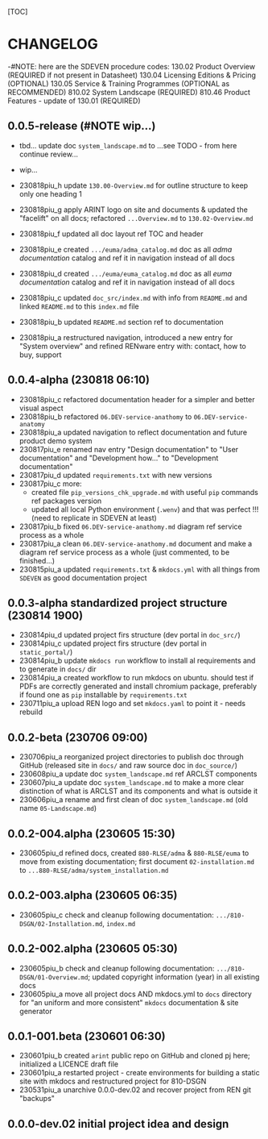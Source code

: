 

[TOC]


# CHANGELOG

-#NOTE: here are the SDEVEN procedure codes:
    130.02 Product Overview (REQUIRED if not present in Datasheet)
    130.04 Licensing Editions & Pricing (OPTIONAL)
    130.05 Service & Training Programmes (OPTIONAL as RECOMMENDED)
    810.02 System Landscape (REQUIRED)
    810.46 Product Features - update of 130.01 (REQUIRED)





## 0.0.5-release (#NOTE wip...)

* tbd... update doc `system_landscape.md` to ...see TODO - from here continue review...

* wip...

* 230818piu_h update `130.00-Overview.md` for outline structure to keep only one heading 1
* 230818piu_g apply ARINT logo on site and documents & updated the "facelift" on all docs; refactored `...Overview.md` to `130.02-Overview.md`
* 230818piu_f updated all doc layout ref TOC and header
* 230818piu_e created `.../euma/adma_catalog.md` doc as all *adma documentation* catalog and ref it in navigation instead of all docs
* 230818piu_d created `.../euma/euma_catalog.md` doc as all *euma documentation* catalog and ref it in navigation instead of all docs
* 230818piu_c updated `doc_src/index.md` with info from `README.md` and linked `README.md` to this `index.md` file
* 230818piu_b updated `README.md` section ref to documentation
* 230818piu_a restructured navigation, introduced a new entry for "System overview" and refined RENware entry with: contact, how to buy, support




## 0.0.4-alpha (230818 06:10)

* 230818piu_c refactored documentation header for a simpler and better visual aspect
* 230818piu_b refactored `06.DEV-service-anathomy` to `06.DEV-service-anatomy`
* 230818piu_a updated navigation to reflect documentation and future product demo system
* 230817piu_e renamed nav entry "Design documentation" to "User documentation" and "Development how..." to "Development documentation"
* 230817piu_d updated `requirements.txt` with new versions
* 230817piu_c more:
    * created file `pip_versions_chk_upgrade.md` with useful `pip` commands ref packages version
    * updated all local Python environment (`.wenv`) and that was perfect !!! (need to replicate in SDEVEN at least)
* 230817piu_b fixed `06.DEV-service-anathomy.md` diagram ref service process as a whole
* 230817piu_a clean `06.DEV-service-anathomy.md` document and make a diagram ref service process as a whole (just commented, to be finished...)
* 230815piu_a updated `requirements.txt` & `mkdocs.yml` with all things from `SDEVEN` as good documentation project




## 0.0.3-alpha standardized project structure (230814 1900)

* 230814piu_d updated project firs structure (dev portal in `doc_src/`)
* 230814piu_c updated project firs structure (dev portal in `static_portal/`)
* 230814piu_b update `mkdocs run` workflow to install al requirements and to generate in `docs/` dir
* 230814piu_a created workflow to run mkdocs on ubuntu. should test if PDFs are correctly generated and install chromium package, preferably if found one as `pip` installable by `requirements.txt`
* 230711piu_a upload REN logo and set `mkdocs.yaml` to point it - needs rebuild




## 0.0.2-beta (230706 09:00)

* 230706piu_a reorganized project directories to publish doc through GitHub (released site in `docs/` and raw source doc in `doc_source/`)
* 230608piu_a update doc `system_landscape.md` ref ARCLST components
* 230607piu_a update doc `system_landscape.md` to make a more clear distinction of what is ARCLST and its components and what is outside it
* 230606piu_a rename and first clean of doc `system_landscape.md` (old name `05-Landscape.md`)




## 0.0.2-004.alpha (230605 15:30)

* 230605piu_d refined docs, created `880-RLSE/adma` & `880-RLSE/euma` to move from existing documentation; first document `02-installation.md` to `...880-RLSE/adma/system_installation.md`




## 0.0.2-003.alpha (230605 06:35)

* 230605piu_c check and cleanup following documentation: `.../810-DSGN/02-Installation.md`, `index.md`




## 0.0.2-002.alpha (230605 05:30)

* 230605piu_b check and cleanup following documentation: `.../810-DSGN/01-Overview.md`; updated copyright information (year) in all existing docs
* 230605piu_a move all project docs AND mkdocs.yml to `docs` directory for "an uniform and more consistent" `mkdocs` documentation & site generator




## 0.0.1-001.beta (230601 06:30)

* 230601piu_b created `arint` public repo on GitHub and cloned pj here; initialized a LICENCE draft file
* 230601piu_a restarted project - create environments for building a static site with mkdocs and restructured project for 810-DSGN
* 230531piu_a unarchive 0.0.0-dev.02 and recover project from REN git "backups"




## 0.0.0-dev.02 initial project idea and design


